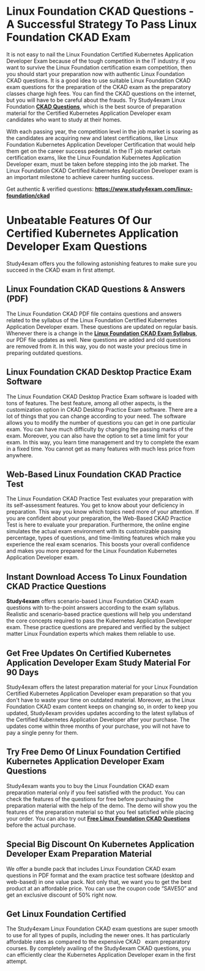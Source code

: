 <h1><strong>Linux Foundation CKAD Questions - A Successful Strategy To Pass Linux Foundation CKAD Exam</strong></h1>

<p>It is not easy to nail the Linux Foundation Certified Kubernetes Application Developer Exam because of the tough competition in the IT industry. If you want to survive the Linux Foundation certification exam competition, then you should start your preparation now with authentic Linux Foundation CKAD questions. It is a good idea to use suitable Linux Foundation CKAD exam questions for the preparation of the CKAD exam as the preparatory classes charge high fees. You can find the CKAD questions on the internet, but you will have to be careful about the frauds. Try Study4exam Linux Foundation <a href="https://www.study4exam.com/linux-foundation/info/ckad"><strong>CKAD Questions</strong></a>, which is the best source of preparation material for the Certified Kubernetes Application Developer exam candidates who want to study at their homes.</p>

<p>With each passing year, the competition level in the job market is soaring as the candidates are acquiring new and latest certifications, like Linux Foundation Kubernetes Application Developer Certification that would help them get on the career success pedestal. In the IT job market certain certification exams, like the Linux Foundation Kubernetes Application Developer exam, must be taken before stepping into the job market. The Linux Foundation CKAD Certified Kubernetes Application Developer exam is an important milestone to achieve career hunting success.</p>

<p>Get authentic & verified questions: <strong><a href="http://https://www.study4exam.com/linux-foundation/ckad">https://www.study4exam.com/linux-foundation/ckad</a></strong></p>

<h1><strong>Unbeatable Features Of Our Certified Kubernetes Application Developer Exam Questions</strong></h1>

<p>Study4exam offers you the following astonishing features to make sure you succeed in the CKAD exam in first attempt.</p>

<h2><strong>Linux Foundation CKAD Questions & Answers (PDF)</strong></h2>

<p>The Linux Foundation CKAD PDF file contains questions and answers related to the syllabus of the Linux Foundation Certified Kubernetes Application Developer exam. These questions are updated on regular basis. Whenever there is a change in the <a href="https://www.study4exam.com/linux-foundation/syllabus/ckad"><strong>Linux Foundation CKAD Exam Syllabus</strong></a>, our PDF file updates as well. New questions are added and old questions are removed from it. In this way, you do not waste your precious time in preparing outdated questions.</p>

<h2><strong>Linux Foundation CKAD Desktop Practice Exam Software</strong></h2>

<p>The Linux Foundation CKAD Desktop Practice Exam software is loaded with tons of features. The best feature, among all other aspects, is the customization option in CKAD Desktop Practice Exam software. There are a lot of things that you can change according to your need. The software allows you to modify the number of questions you can get in one particular exam. You can have much difficulty by changing the passing marks of the exam. Moreover, you can also have the option to set a time limit for your exam. In this way, you learn time management and try to complete the exam in a fixed time. You cannot get as many features with much less price from anywhere.</p>

<h2><strong>Web-Based Linux Foundation CKAD Practice Test</strong></h2>

<p>The Linux Foundation CKAD Practice Test evaluates your preparation with its self-assessment features. You get to know about your deficiency in preparation. This way you know which topics need more of your attention. If you are confident about your preparation, the Web-Based CKAD Practice Test is here to evaluate your preparation. Furthermore, the online engine simulates the actual exam environment with its customizable passing percentage, types of questions, and time-limiting features which make you experience the real exam scenarios. This boosts your overall confidence and makes you more prepared for the Linux Foundation Kubernetes Application Developer exam.</p>

<h2><strong>Instant Download Access To Linux Foundation CKAD Practice Questions</strong></h2>

<p><strong>Study4exam</strong> offers scenario-based Linux Foundation CKAD exam questions with to-the-point answers according to the exam syllabus. Realistic and scenario-based practice questions will help you understand the core concepts required to pass the Kubernetes Application Developer exam. These practice questions are prepared and verified by the subject matter Linux Foundation experts which makes them reliable to use.</p>

<h2><strong>Get Free Updates On Certified Kubernetes Application Developer Exam Study Material For 90 Days</strong></h2>

<p>Study4exam offers the latest preparation material for your Linux Foundation Certified Kubernetes Application Developer exam preparation so that you don't have to waste your time on outdated material. Moreover, as the Linux Foundation CKAD exam content keeps on changing so, in order to keep you updated, Study4exam provides updates according to the latest syllabus of the Certified Kubernetes Application Developer after your purchase. The updates come within three months of your purchase, you will not have to pay a single penny for them.</p>

<h2><strong>Try Free Demo Of Linux Foundation Certified Kubernetes Application Developer Exam Questions</strong></h2>

<p>Study4exam wants you to buy the Linux Foundation CKAD exam preparation material only if you feel satisfied with the product. You can check the features of the questions for free before purchasing the preparation material with the help of the demo. The demo will show you the features of the preparation material so that you feel satisfied while placing your order. You can also try out <a href="https://www.study4exam.com/linux-foundation/free-ckad-questions"><strong>Free Linux Foundation CKAD Questions</strong></a> before the actual purchase.</p>

<h2><strong>Special Big Discount On Kubernetes Application Developer Exam Preparation Material</strong></h2>

<p>We offer a bundle pack that includes Linux Foundation CKAD exam questions in PDF format and the exam practice test software (desktop and web-based) in one value pack. Not only that, we want you to get the best product at an affordable price. You can use the coupon code “SAVE50” and get an exclusive discount of 50% right now.</p>

<h2><strong>Get Linux Foundation Certified</strong></h2>

<p>The Study4exam Linux Foundation CKAD exam questions are super smooth to use for all types of pupils, including the newer ones. It has particularly affordable rates as compared to the expensive CKAD   exam preparatory courses. By completely availing of the Study4exam CKAD questions, you can efficiently clear the Kubernetes Application Developer exam in the first attempt.<br />
 </p>

